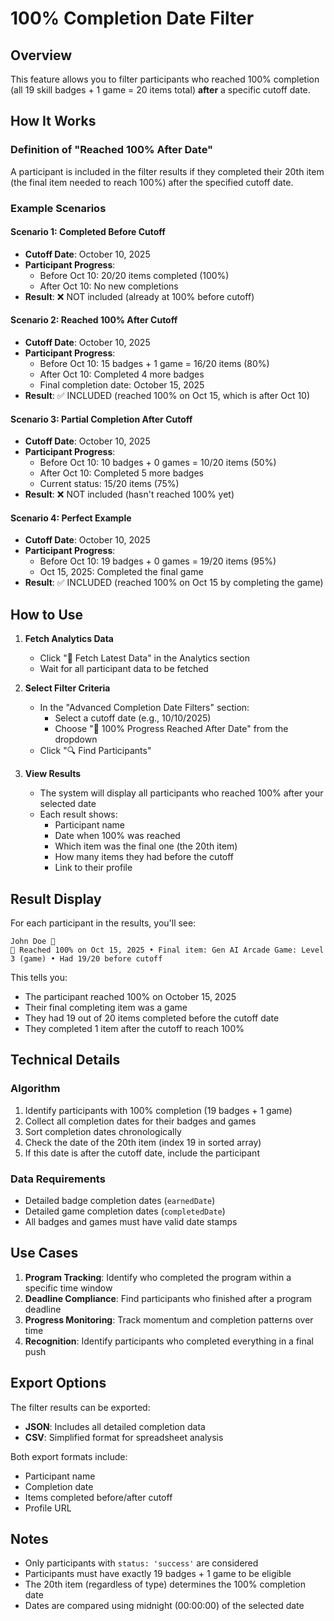 # 100% Completion Date Filter

## Overview
This feature allows you to filter participants who reached 100% completion (all 19 skill badges + 1 game = 20 items total) **after** a specific cutoff date.

## How It Works

### Definition of "Reached 100% After Date"
A participant is included in the filter results if they completed their 20th item (the final item needed to reach 100%) after the specified cutoff date.

### Example Scenarios

#### Scenario 1: Completed Before Cutoff
- **Cutoff Date**: October 10, 2025
- **Participant Progress**:
  - Before Oct 10: 20/20 items completed (100%)
  - After Oct 10: No new completions
- **Result**: ❌ NOT included (already at 100% before cutoff)

#### Scenario 2: Reached 100% After Cutoff
- **Cutoff Date**: October 10, 2025
- **Participant Progress**:
  - Before Oct 10: 15 badges + 1 game = 16/20 items (80%)
  - After Oct 10: Completed 4 more badges
  - Final completion date: October 15, 2025
- **Result**: ✅ INCLUDED (reached 100% on Oct 15, which is after Oct 10)

#### Scenario 3: Partial Completion After Cutoff
- **Cutoff Date**: October 10, 2025
- **Participant Progress**:
  - Before Oct 10: 10 badges + 0 games = 10/20 items (50%)
  - After Oct 10: Completed 5 more badges
  - Current status: 15/20 items (75%)
- **Result**: ❌ NOT included (hasn't reached 100% yet)

#### Scenario 4: Perfect Example
- **Cutoff Date**: October 10, 2025
- **Participant Progress**:
  - Before Oct 10: 19 badges + 0 games = 19/20 items (95%)
  - Oct 15, 2025: Completed the final game
- **Result**: ✅ INCLUDED (reached 100% on Oct 15 by completing the game)

## How to Use

1. **Fetch Analytics Data**
   - Click "🔄 Fetch Latest Data" in the Analytics section
   - Wait for all participant data to be fetched

2. **Select Filter Criteria**
   - In the "Advanced Completion Date Filters" section:
     - Select a cutoff date (e.g., 10/10/2025)
     - Choose "🎯 100% Progress Reached After Date" from the dropdown
   - Click "🔍 Find Participants"

3. **View Results**
   - The system will display all participants who reached 100% after your selected date
   - Each result shows:
     - Participant name
     - Date when 100% was reached
     - Which item was the final one (the 20th item)
     - How many items they had before the cutoff
     - Link to their profile

## Result Display

For each participant in the results, you'll see:

```
John Doe 🔗
🎯 Reached 100% on Oct 15, 2025 • Final item: Gen AI Arcade Game: Level 3 (game) • Had 19/20 before cutoff
```

This tells you:
- The participant reached 100% on October 15, 2025
- Their final completing item was a game
- They had 19 out of 20 items completed before the cutoff date
- They completed 1 item after the cutoff to reach 100%

## Technical Details

### Algorithm
1. Identify participants with 100% completion (19 badges + 1 game)
2. Collect all completion dates for their badges and games
3. Sort completion dates chronologically
4. Check the date of the 20th item (index 19 in sorted array)
5. If this date is after the cutoff date, include the participant

### Data Requirements
- Detailed badge completion dates (`earnedDate`)
- Detailed game completion dates (`completedDate`)
- All badges and games must have valid date stamps

## Use Cases

1. **Program Tracking**: Identify who completed the program within a specific time window
2. **Deadline Compliance**: Find participants who finished after a program deadline
3. **Progress Monitoring**: Track momentum and completion patterns over time
4. **Recognition**: Identify participants who completed everything in a final push

## Export Options

The filter results can be exported:
- **JSON**: Includes all detailed completion data
- **CSV**: Simplified format for spreadsheet analysis

Both export formats include:
- Participant name
- Completion date
- Items completed before/after cutoff
- Profile URL

## Notes

- Only participants with `status: 'success'` are considered
- Participants must have exactly 19 badges + 1 game to be eligible
- The 20th item (regardless of type) determines the 100% completion date
- Dates are compared using midnight (00:00:00) of the selected date
